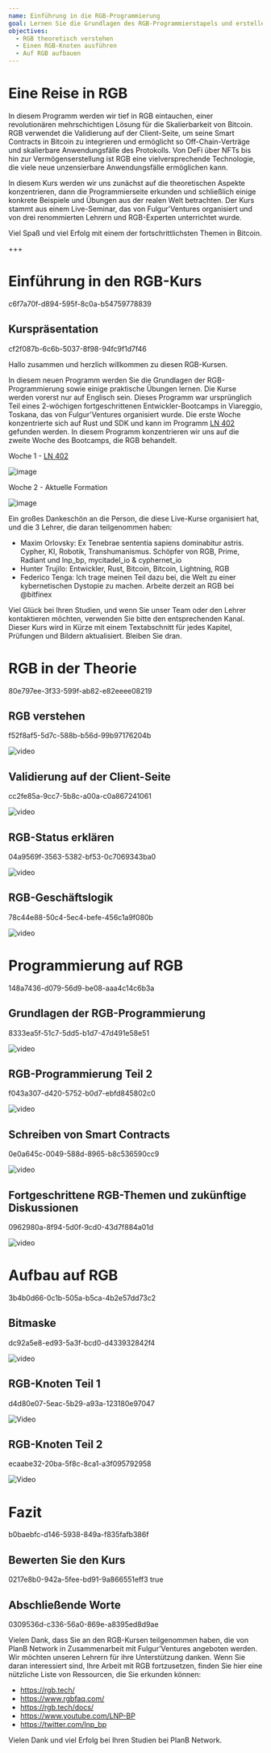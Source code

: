 ```yaml
---
name: Einführung in die RGB-Programmierung
goal: Lernen Sie die Grundlagen des RGB-Programmierstapels und erstellen Sie Ihre ersten RGB-Anwendungen
objectives:
  - RGB theoretisch verstehen
  - Einen RGB-Knoten ausführen
  - Auf RGB aufbauen
---
```


# Eine Reise in RGB

In diesem Programm werden wir tief in RGB eintauchen, einer revolutionären mehrschichtigen Lösung für die Skalierbarkeit von Bitcoin. RGB verwendet die Validierung auf der Client-Seite, um seine Smart Contracts in Bitcoin zu integrieren und ermöglicht so Off-Chain-Verträge und skalierbare Anwendungsfälle des Protokolls. Von DeFi über NFTs bis hin zur Vermögenserstellung ist RGB eine vielversprechende Technologie, die viele neue unzensierbare Anwendungsfälle ermöglichen kann.

In diesem Kurs werden wir uns zunächst auf die theoretischen Aspekte konzentrieren, dann die Programmierseite erkunden und schließlich einige konkrete Beispiele und Übungen aus der realen Welt betrachten. Der Kurs stammt aus einem Live-Seminar, das von Fulgur'Ventures organisiert und von drei renommierten Lehrern und RGB-Experten unterrichtet wurde.

Viel Spaß und viel Erfolg mit einem der fortschrittlichsten Themen in Bitcoin.

+++

# Einführung in den RGB-Kurs
<partId>c6f7a70f-d894-595f-8c0a-b54759778839</partId>

## Kurspräsentation
<chapterId>cf2f087b-6c6b-5037-8f98-94fc9f1d7f46</chapterId>

Hallo zusammen und herzlich willkommen zu diesen RGB-Kursen.

In diesem neuen Programm werden Sie die Grundlagen der RGB-Programmierung sowie einige praktische Übungen lernen. Die Kurse werden vorerst nur auf Englisch sein. Dieses Programm war ursprünglich Teil eines 2-wöchigen fortgeschrittenen Entwickler-Bootcamps in Viareggio, Toskana, das von Fulgur'Ventures organisiert wurde. Die erste Woche konzentrierte sich auf Rust und SDK und kann im Programm [LN 402](https://planb.network/courses/ln402) gefunden werden. In diesem Programm konzentrieren wir uns auf die zweite Woche des Bootcamps, die RGB behandelt.

Woche 1 - [LN 402](https://planb.network/courses/ln402)

![image](assets/image/1.webp)

Woche 2 - Aktuelle Formation

![image](assets/image/2.webp)

Ein großes Dankeschön an die Person, die diese Live-Kurse organisiert hat, und die 3 Lehrer, die daran teilgenommen haben:

- Maxim Orlovsky: Ex Tenebrae sententia sapiens dominabitur astris. Cypher, KI, Robotik, Transhumanismus. Schöpfer von RGB, Prime, Radiant und lnp_bp, mycitadel_io & cyphernet_io
- Hunter Trujilo: Entwickler, Rust, Bitcoin, Bitcoin, Lightning, RGB
- Federico Tenga: Ich trage meinen Teil dazu bei, die Welt zu einer kybernetischen Dystopie zu machen. Arbeite derzeit an RGB bei @bitfinex

Viel Glück bei Ihren Studien, und wenn Sie unser Team oder den Lehrer kontaktieren möchten, verwenden Sie bitte den entsprechenden Kanal. Dieser Kurs wird in Kürze mit einem Textabschnitt für jedes Kapitel, Prüfungen und Bildern aktualisiert. Bleiben Sie dran.

# RGB in der Theorie
<partId>80e797ee-3f33-599f-ab82-e82eeee08219</partId>

## RGB verstehen
<chapterId>f52f8af5-5d7c-588b-b56d-99b97176204b</chapterId>

![video](https://youtu.be/AF2XbifPGXM)

## Validierung auf der Client-Seite
<chapterId>cc2fe85a-9cc7-5b8c-a00a-c0a867241061</chapterId>

![video](https://youtu.be/FS6PDprWl5Q)

## RGB-Status erklären
<chapterId>04a9569f-3563-5382-bf53-0c7069343ba0</chapterId>

![video](https://youtu.be/tmAVdyXGmj4)

## RGB-Geschäftslogik
<chapterId>78c44e88-50c4-5ec4-befe-456c1a9f080b</chapterId>

![video](https://youtu.be/lUTjeuM0oTA)

# Programmierung auf RGB
<partId>148a7436-d079-56d9-be08-aaa4c14c6b3a</partId>

## Grundlagen der RGB-Programmierung
<chapterId>8333ea5f-51c7-5dd5-b1d7-47d491e58e51</chapterId>

![video](https://youtu.be/Uo1UoxiImsI)

## RGB-Programmierung Teil 2
<chapterId>f043a307-d420-5752-b0d7-ebfd845802c0</chapterId>

![video](https://youtu.be/sVoKIi-1XbY)

## Schreiben von Smart Contracts
<chapterId>0e0a645c-0049-588d-8965-b8c536590cc9</chapterId>

![video](https://youtu.be/GRwS-NvWF3I)

## Fortgeschrittene RGB-Themen und zukünftige Diskussionen
<chapterId>0962980a-8f94-5d0f-9cd0-43d7f884a01d</chapterId>

![video](https://youtu.be/mqCupTlDbA0)

# Aufbau auf RGB
<partId>3b4b0d66-0c1b-505a-b5ca-4b2e57dd73c2</partId>

## Bitmaske
<chapterId>dc92a5e8-ed93-5a3f-bcd0-d433932842f4</chapterId>

![video](https://youtu.be/nbUtV8GOR_U)

## RGB-Knoten Teil 1
<chapterId>d4d80e07-5eac-5b29-a93a-123180e97047</chapterId>

![Video](https://youtu.be/5iAhsgCSL3U)

## RGB-Knoten Teil 2
<chapterId>ecaabe32-20ba-5f8c-8ca1-a3f095792958</chapterId>

![Video](https://youtu.be/piQQH4Q2nr0)

# Fazit
<partId>b0baebfc-d146-5938-849a-f835fafb386f</partId>



## Bewerten Sie den Kurs
<chapterId>0217e8b0-942a-5fee-bd91-9a866551eff3</chapterId>
<isCourseReview>true</isCourseReview>

## Abschließende Worte
<chapterId>0309536d-c336-56a0-869e-a8395ed8d9ae</chapterId>

Vielen Dank, dass Sie an den RGB-Kursen teilgenommen haben, die von PlanB Network in Zusammenarbeit mit Fulgur'Ventures angeboten werden. Wir möchten unseren Lehrern für ihre Unterstützung danken. Wenn Sie daran interessiert sind, Ihre Arbeit mit RGB fortzusetzen, finden Sie hier eine nützliche Liste von Ressourcen, die Sie erkunden können:

- https://rgb.tech/
- https://www.rgbfaq.com/
- https://rgb.tech/docs/
- https://www.youtube.com/LNP-BP
- https://twitter.com/lnp_bp

Vielen Dank und viel Erfolg bei Ihren Studien bei PlanB Network.
